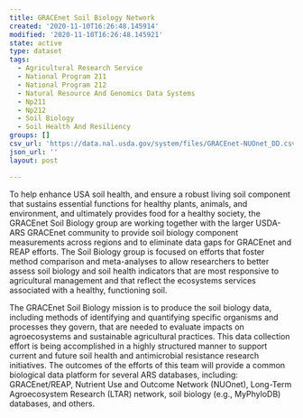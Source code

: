 ```yaml
---
title: GRACEnet Soil Biology Network
created: '2020-11-10T16:26:48.145914'
modified: '2020-11-10T16:26:48.145921'
state: active
type: dataset
tags:
  - Agricultural Research Service
  - National Program 211
  - National Program 212
  - Natural Resource And Genomics Data Systems
  - Np211
  - Np212
  - Soil Biology
  - Soil Health And Resiliency
groups: []
csv_url: 'https://data.nal.usda.gov/system/files/GRACEnet-NUOnet_DD.csv'
json_url: ''
layout: post

---
```

<p>To help enhance USA soil health, and ensure a robust living soil component that sustains essential functions for healthy plants, animals, and environment, and ultimately provides food for a healthy society, the GRACEnet Soil Biology group are working together with the larger USDA-ARS GRACEnet community to provide soil biology component measurements across regions and to eliminate data gaps for GRACEnet and REAP efforts. The Soil Biology group is focused on efforts that foster method comparison and meta-analyses to allow researchers to better assess soil biology and soil health indicators that are most responsive to agricultural management and that reflect the ecosystems services associated with a healthy, functioning soil.</p>
<p>The GRACEnet Soil Biology mission is to produce the soil biology data, including methods of identifying and quantifying specific organisms and processes they govern, that are needed to evaluate impacts on agroecosystems and sustainable agricultural practices. This data collection effort is being accomplished in a highly structured manner to support current and future soil health and antimicrobial resistance research initiatives. The outcomes of the efforts of this team will provide a common biological data platform for several ARS databases, including: GRACEnet/REAP, Nutrient Use and Outcome Network (NUOnet), Long-Term Agroecosystem Research (LTAR) network, soil biology (e.g., MyPhyloDB) databases, and others.</p>

